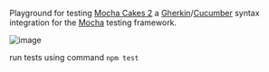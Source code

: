 Playground for testing [Mocha Cakes 2](https://www.npmjs.com/package/mocha-cakes-2) a [Gherkin](https://github.com/cucumber/cucumber/wiki/Gherkin)/[Cucumber](https://cucumber.io/) syntax integration for the [Mocha](https://mochajs.org/) testing framework.

![image](https://github.com/user-attachments/assets/e4341b14-5768-42e2-b2dd-b7519b26068f)

run tests using command `npm test`
